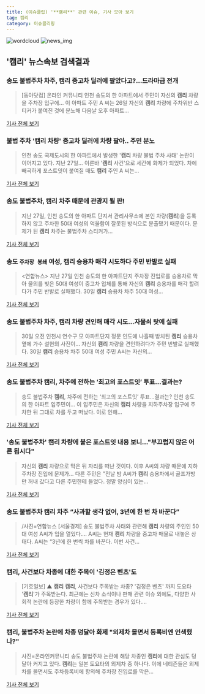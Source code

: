 ```yaml
---
title: (이슈클립) '**캠리**' 관련 이슈, 기사 모아 보기
tag: 캠리
category: 이슈클리핑
---
```

![wordcloud](https://s3.ap-northeast-2.amazonaws.com/lyrics101-wordcloud/2018-08-30-1535613857.png)
![news_img](https://user-images.githubusercontent.com/42597476/44507050-1206f400-a6e4-11e8-8d98-7ffbfebb353f.png)
## **'**캠리**'** 뉴스속보 검색결과
### 송도 불법주차 차주, **캠리** 중고차 딜러에 팔았다고?…드라마급 전개

>[동아닷컴] 온라인 커뮤니티 인천 송도의 한 아파트에서 주민이 자신의 **캠리** 차량을 주차장 입구에... 이 아파트 주민 A 씨는 26일 자신의 **캠리** 차량에 주차위반 스티커가 붙여진 것에 분노해 다음날 오후 아파트...

<a href="http://news.donga.com/3/all/20180830/91751559/2" target="_blank">기사 전체 보기</a>

### 불법 주차 '**캠리** 차량' 중고차 딜러에 차량 팔아.. 주민 분노

>인천 송도 국제도시의 한 아파트에서 발생한 '**캠리** 차량 불법 주차 사태' 논란이 이어지고 있다. 지난 27일... 이른바 '**캠리** 사건'으로 세간에 화제가 되었다. 차에 빼곡하게 포스트잇이 붙여질 때도 **캠리** 주인 A 씨는...

<a href="http://www.ytn.co.kr/_ln/0103_201808301510064322" target="_blank">기사 전체 보기</a>

### 송도 불법주차, **캠리** 차주 때문에 관광지 될 판!

>지난 27일, 인천 송도의 한 아파트 단지서 관리사무소에 본인 차량(**캠리**)을 등록하지 않고 주차한 50대 여성의 억울함이 잘못된 방식으로 분출됐기 때문이다. 문제가 된 **캠리** 차주는 불법주차 스티커가...

<a href="http://www.ilyosisa.co.kr/news/articleView.html?idxno=151307" target="_blank">기사 전체 보기</a>

### 송도 `주차장 봉쇄` 여성, **캠리** 승용차 매각 시도하다 주민 반발로 실패

><연합뉴스> 지난 27일 인천 송도의 한 아파트단지 주차장 진입로를 승용차로 막아 물의를 빚은 50대 여성이 중고차 업체를 통해 자신의 **캠리** 승용차를 매각 할려다가 주민 반발로 실패했다. 30일 **캠리** 승용차 차주 50대 여성...

<a href="http://www.dt.co.kr/contents.html?article_no=2018083002109919040018&ref=naver" target="_blank">기사 전체 보기</a>

### 송도 불법주차 차주, **캠리** 차량 견인해 매각 시도…자물쇠 탓에 실패

>30일 오전 인천시 연수구 모 아파트단지 정문 인도에 나흘째 방치된 **캠리** 승용차 옆에 가수 설현의 사진이... 자신의 **캠리** 차량을 견인하려다가 주민 반발로 실패했다. 30일 **캠리** 승용차 차주 50대 여성 주민 A씨는 자신의...

<a href="http://news20.busan.com/controller/newsController.jsp?newsId=20180830000175" target="_blank">기사 전체 보기</a>

### 송도 불법주차 **캠리**, 차주에 전하는 ‘최고의 포스트잇’ 투표…결과는?

>송도 불법주차 **캠리**, 차주에 전하는 ‘최고의 포스트잇’ 투표…결과는? 인천 송도의 한 아파트 입주민이... 이 입주민은 자신의 **캠리** 차량을 지하주차장 입구에 주차한 뒤 그대로 차를 두고 떠났다. 이로 인해...

<a href="http://www.viva100.com/main/view.php?key=20180830010009619" target="_blank">기사 전체 보기</a>

### '송도 불법주차' **캠리** 차량에 붙은 포스트잇 내용 보니…"부끄럽지 않은 어른 됩시다"

>자신의 **캠리** 차량으로 막은 뒤 자리를 떠난 것이다. 이후 A씨의 차량 때문에 지하주차장 진입에 문제가... 다른 주민은 "전날 밤 A씨가 **캠리** 승용차에서 골프가방만 꺼내 갔다고 다른 주민한테 들었다. 정말 양심이 있는...

<a href="http://www.ajunews.com/view/20180830125023320" target="_blank">기사 전체 보기</a>

### 송도 불법주차 **캠리** 차주 “사과할 생각 없어, 3년에 한 번 차 바꾼다”

>/사진=연합뉴스 [서울경제] 송도 불법주차 사태와 관련해 **캠리** 차량의 주인인 50대 여성 A씨가 입을 열었다.... A씨는 현재 **캠리** 차량을 중고차 매물로 내놓은 상태다. A씨는 “3년에 한 번씩 차를 바꾼다. 이번 사건...

<a href="http://www.sedaily.com/NewsView/1S3K8L65LA" target="_blank">기사 전체 보기</a>

### **캠리**, 사건보다 차종에 대한 주목이 '김정은 벤츠'도

>[기호일보] ▲ **캠리** **캠리**, 사건보다 주목받는 차종? '김정은 벤츠' 까지 도요타 '**캠리**'가 주목받는다. 최근에는 신차 소식이나 판매 관련 이슈 외에도, 다양한 사회적 논란에 등장한 차량이 함께 주목받는 경우가 있다....

<a href="http://www.kihoilbo.co.kr/?mod=news&act=articleView&idxno=766569" target="_blank">기사 전체 보기</a>

### **캠리**, 불법주차 논란에 차종 덩달아 화제 "외제차 몰면서 등록비엔 인색했나?"

>사진=온라인커뮤니티 송도 불법주차 논란에 해당 차종인 **캠리**에 대한 관심도 덩달아 커지고 있다. **캠리**는 일본 토요타의 외제차 중 하나다. 이에 네티즌들은 외제차를 몰면서도 주차등록비에 항의해 주차장 진입로를 막은...

<a href="http://www.gukjenews.com/news/articleView.html?idxno=983175" target="_blank">기사 전체 보기</a>


